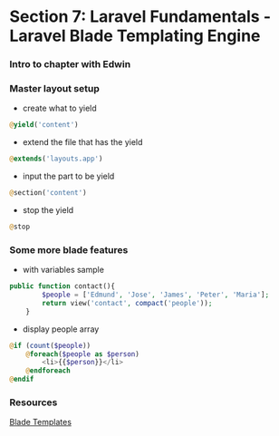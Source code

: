 # Section 7: Laravel Fundamentals - Laravel Blade Templating Engine

### Intro to chapter with Edwin

### Master layout setup
+ create what to yield
```php
@yield('content')
```
+ extend the file that has the yield
```php
@extends('layouts.app')
```
+ input the part to be yield
```php
@section('content')
```
+ stop the yield
```php
@stop
```

### Some more blade features
+ with variables sample
```php
public function contact(){
        $people = ['Edmund', 'Jose', 'James', 'Peter', 'Maria'];
        return view('contact', compact('people'));
    }
```
+ display people array
```php
@if (count($people))
	@foreach($people as $person)
		<li>{{$person}}</li>
	@endforeach
@endif
```
### Resources
[Blade Templates]([https://laravel.com/docs/5.2/views](https://laravel.com/docs/5.2/blade))
